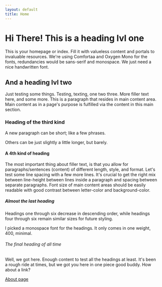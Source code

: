 ```yaml
---
layout: default
title: Home
---
```


# Hi There! This is a heading lvl one

This is your homepage or index. Fill it with valueless content and portals to invaluable resources. We're using Comfortaa and Oxygen Mono for the fonts, redundancies would be sans-serif and monospace. We just need a nice handwritten font.

## And a heading lvl two

Just testing some things. Testing, texting, one two three. More filler text here, and some more. This is a paragraph that resides in main content area. Main content as in a page's purpose is fulfilled via the content in this main section.

### Heading of the third kind

A new paragraph can be short; like a few phrases.

Others can be just slightly a little longer, but barely.

#### A 4th kind of heading

The most important thing about filler text, is that you allow for paragraphs/sentences (content) of different length, style, and format. Let's test some line spacing with a few more lines. It's crucial to get the right mix between line-height between lines inside a paragraph and spacing between separate paragraphs. Font size of main content areas should be easily readable with good contrast between letter-color and background-color.

##### Almost the last heading

Headings one through six decrease in descending order, while headings four through six remain similar sizes for future styling.

I picked a monospace font for the headings. It only comes in one weight, 400, minimal.

###### The final heading of all time

Well, we got here. Enough content to test all the headings at least. It's been a rough ride at times, but we got you here in one piece good buddy. How about a link?

[About page](https://craigkraft.github.io/about)
